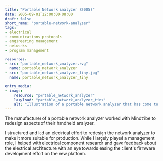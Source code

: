 ```yaml
---
title: "Portable Network Analyzer (2005)"
date: 2005-09-01T12:00:00-08:00
draft: false
short_name: "portable-network-analyzer"
tags: 
- electrical
- communications protocols
- engineering management
- networks
- program management

resources:
- src: "portable_network_analyzer.svg"
  name: portable_network_analyzer
- src: "portable_network_analyzer_tiny.jpg"
  name: portable_network_analyzer_tiny

entry_media:
- image:
    resource: "portable_network_analyzer"
    lazyload: "portable_network_analyzer_tiny"
    alt: "Illustration of a portable network analyzer that has come to the conclusion that a broken wire was caused by a squirrel"
---
```

The manufacturer of a portable network analyzer worked with Mindtribe to redesign aspects of their handheld analyzer.

I structured and led an electrical effort to redesign the network analyzer to make it more suitable for production. While I largely played a management role, I helped with electrical component research and gave feedback about the electrical architecture with an eye towards easing the client's firmware development effort on the new platform.
